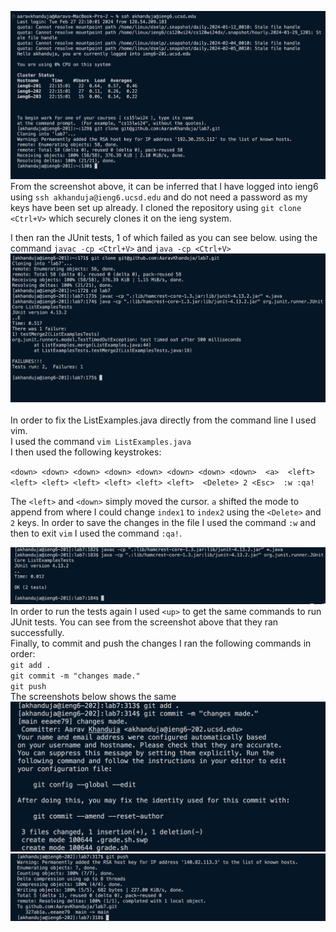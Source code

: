 ![Image](ssh_git.png)
<br>
From the screenshot above, it can be inferred that I have logged into ieng6 using `ssh akhanduja@ieng6.ucsd.edu` and do not need a password as my keys have been set up already. 
I cloned the repository using `git clone <Ctrl+V>` which securely clones it on the ieng system.
<br>

I then ran the JUnit tests, 1 of which failed as you can see below. using the command `javac -cp <Ctrl+V>` and `java -cp <Ctrl+V>` 
![Image](tests_failed.png)\
<br>
In order to fix the ListExamples.java directly from the command line I used vim. <br>
I used the command ` vim ListExamples.java ` <br> 
I then used the following keystrokes: <br> 

`
  <down> <down> <down> <down> <down> <down> <down> <down> 
  <a> 
  <left> <left> <left> <left> <left> <left> <left> 
  <Delete> 2 <Esc> 
  :w :qa! `
<br>

The `<left>` and `<down>` simply moved the cursor. `a` shifted the mode to append from where I could change `index1` to `index2` using the `<Delete>` and `2` keys. In order to save the changes in the file I used the command `:w` and then to exit `vim` I used the command `:qa!`.<br>

![Image](tests-passed.png)
<br>
In order to run the tests again I used `<up>` to get the same commands to run JUnit tests. 
You can see from the screenshot above that they ran successfully. 
<br>
Finally, to commit and push the changes I ran the following commands in order: <br>
`git add .` <br>
`git commit -m "changes made." `<br>
`git push`<br>
The screenshots below shows the same 
![Image](step9-1.png)
![Image](step9-2.png)

